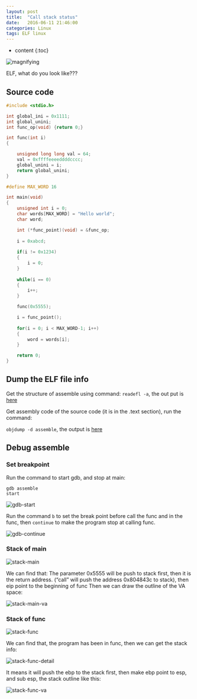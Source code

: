 ```yaml
---
layout: post
title:  "Call stack status"
date:   2016-06-11 21:46:00
categories: Linux
tags: ELF linux
---
```


* content
{:toc}

![magnifying](https://raw.githubusercontent.com/ray525/ray525.github.io/master/asset/img/magnifying.png)

ELF, what do you look like???



## Source code

```c
#include <stdio.h>

int global_ini = 0x1111;
int global_unini;
int func_op(void) {return 0;}

int func(int i)
{

	unsigned long long val = 64;
	val = 0xffffeeeeddddcccc;
	global_unini = i;
	return global_unini;
}

#define MAX_WORD 16

int main(void)
{
	unsigned int i = 0;
	char words[MAX_WORD] = "Hello world";
	char word;

	int (*func_point)(void) = &func_op;
	
	i = 0xabcd;
	
	if(i != 0x1234)
	{
		i = 0;
	}
	
	while(i == 0)
	{
		i++;
	}

	func(0x5555);

	i = func_point();
	
	for(i = 0; i < MAX_WORD-1; i++)
	{
		word = words[i];
	}

	return 0;
}
```

## Dump the ELF file info

Get the structure of assemble using command: `readefl -a`, the out put is [here](https://github.com/ray525/ray525.github.io/blob/master/asset/src/assemble_readefl-a)

Get assembly code of the source code (it is in the .text section), run the command:	

`objdump -d assemble`, the output is [here](https://github.com/ray525/ray525.github.io/blob/master/asset/src/assemble_objdump-d)

## Debug assemble

### Set breakpoint

Run the command to start gdb, and stop at main:

```
gdb assemble
start
```

![gdb-start](https://raw.githubusercontent.com/ray525/ray525.github.io/master/asset/img/gdb-start.png)

Run the command `b` to set the break point before call the func and in the func, then `continue` to make the program stop at calling func.

![gdb-continue](https://raw.githubusercontent.com/ray525/ray525.github.io/master/asset/img/gdb-continue.png)

### Stack of main

![stack-main](https://raw.githubusercontent.com/ray525/ray525.github.io/master/asset/img/stack-main.png)

We can find that:
The parameter 0x5555 will be push to stack first, then it is the return address. (“call” will push the address 0x804843c to stack), then eip point to the beginning of func
Then we can draw the outline of the VA space:

![stack-main-va](https://raw.githubusercontent.com/ray525/ray525.github.io/master/asset/img/stack-main-va.png)

### Stack of func

![stack-func](https://raw.githubusercontent.com/ray525/ray525.github.io/master/asset/img/stack-func.png)

We can find that, the program has been in func, then we can get the stack info:

![stack-func-detail](https://raw.githubusercontent.com/ray525/ray525.github.io/master/asset/img/stack-func-detail.png)

It means it will push the ebp to the stack first, then make ebp point to esp, and sub esp, the stack outline like this:

![stack-func-va](https://raw.githubusercontent.com/ray525/ray525.github.io/master/asset/img/stack-func-va.png)
